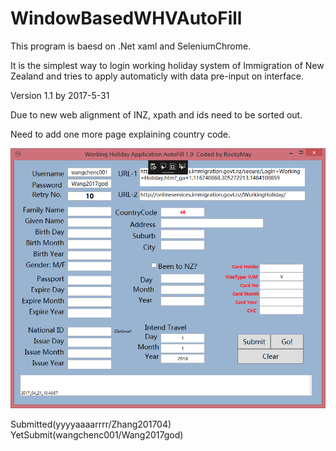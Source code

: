 # WindowBasedWHVAutoFill

This program is baesd on .Net xaml and SeleniumChrome.

It is the simplest way to login working holiday system of Immigration of New Zealand and tries to apply automaticly with data pre-input on interface.

Version 1.1 by 2017-5-31

Due to new web alignment of INZ, xpath and ids need to be sorted out.

Need to add one more page explaining country code.

![alt tag](https://github.com/rockymay/WindowBasedWHVAutoFill/blob/master/2017-04-21_104844.png)


Submitted(yyyyaaaarrrr/Zhang201704)
YetSubmit(wangchenc001/Wang2017god)